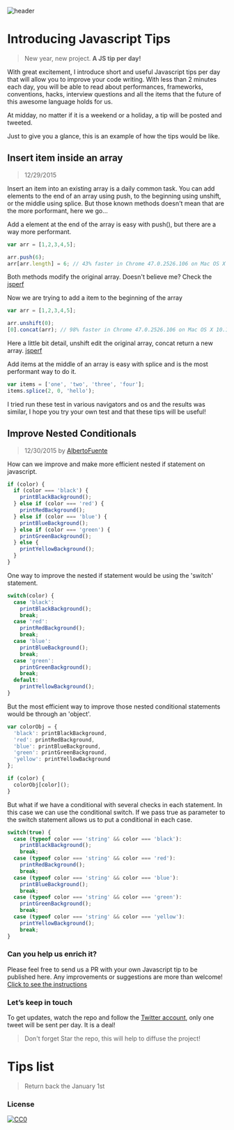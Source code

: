 ![header](https://raw.githubusercontent.com/loverajoel/jstips/master/resources/jstips-header-blog.gif)

# Introducing Javascript Tips
> New year, new project. **A JS tip per day!**

With great excitement, I introduce short and useful Javascript tips per day that will allow you to improve your code writing. With less than 2 minutes each day, you will be able to read about performances, frameworks, conventions, hacks, interview questions and all the items that the future of this awesome language holds for us.

At midday, no matter if it is a weekend or a holiday, a tip will be posted and tweeted.

Just to give you a glance, this is an example of how the tips would be like.

## Insert item inside an array
> 12/29/2015

Insert an item into an existing array is a daily common task. You can add elements to the end of an array using push, to the beginning using unshift, or the middle using splice.
But those known methods doesn't mean that are the more porformant, here we go...

Add a element at the end of the array is easy with push(), but there are a way more performant.

```javascript
var arr = [1,2,3,4,5];

arr.push(6);
arr[arr.length] = 6; // 43% faster in Chrome 47.0.2526.106 on Mac OS X 10.11.1
```
Both methods modify the original array. Doesn't believe me? Check the [jsperf](http://jsperf.com/push-item-inside-an-array)

Now we are trying to add a item to the beginning of the array 

```javascript
var arr = [1,2,3,4,5];

arr.unshift(0);
[0].concat(arr); // 98% faster in Chrome 47.0.2526.106 on Mac OS X 10.11.1
```
Here a little bit detail, unshift edit the original array, concat return a new array. [jsperf](http://jsperf.com/unshift-item-inside-an-array)

Add items at the middle of an array is easy with splice and is the most performant way to do it.

```javascript
var items = ['one', 'two', 'three', 'four'];
items.splice(2, 0, 'hello');
```
I tried run these test in various navigators and os and the results was similar, I hope you try your own test and that these tips will be useful!

## Improve Nested Conditionals
> 12/30/2015 by [AlbertoFuente](https://github.com/AlbertoFuente)

How can we improve and make more efficient nested if statement on javascript.

```javascript
if (color) {
  if (color === 'black') {
    printBlackBackground();
  } else if (color === 'red') {
    printRedBackground();
  } else if (color === 'blue') {
    printBlueBackground();
  } else if (color === 'green') {
    printGreenBackground();
  } else {
    printYellowBackground();
  }
}
```

One way to improve the nested if statement would be using the 'switch' statement.

```javascript
switch(color) {
  case 'black':
    printBlackBackground();
    break;
  case 'red':
    printRedBackground();
    break;
  case 'blue':
    printBlueBackground();
    break;
  case 'green':
    printGreenBackground();
    break;
  default:
    printYellowBackground();
}
```

But the most efficient way to improve those nested conditional statements would be through an 'object'.

```javascript
var colorObj = {
  'black': printBlackBackground,
  'red': printRedBackground,
  'blue': printBlueBackground,
  'green': printGreenBackground,
  'yellow': printYellowBackground
};

if (color) {
  colorObj[color]();
}
```

But what if we have a conditional with several checks in each statement. In this case we can use the conditional switch. 
If we pass true as parameter to the switch statement allows us to put a conditional in each case.

```javascript
switch(true) {
  case (typeof color === 'string' && color === 'black'):
    printBlackBackground();
    break;
  case (typeof color === 'string' && color === 'red'):
    printRedBackground();
    break;
  case (typeof color === 'string' && color === 'blue'):
    printBlueBackground();
    break;
  case (typeof color === 'string' && color === 'green'):
    printGreenBackground();
    break;
  case (typeof color === 'string' && color === 'yellow'):
    printYellowBackground();
    break;
}
```


### Can you help us enrich it?
Please feel free to send us a PR with your own Javascript tip to be published here.
Any improvements or suggestions are more than welcome!
[Click to see the instructions](https://github.com/loverajoel/jstips/blob/master/CONTRIBUTING.md)

### Let’s keep in touch
To get updates, watch the repo and follow the [Twitter account](https://twitter.com/tips_js), only one tweet will be sent per day. It is a deal!
> Don't forget Star the repo, this will help to diffuse the project!

# Tips list
> Return back the January 1st

### License
[![CC0](http://i.creativecommons.org/p/zero/1.0/88x31.png)](http://creativecommons.org/publicdomain/zero/1.0/)
